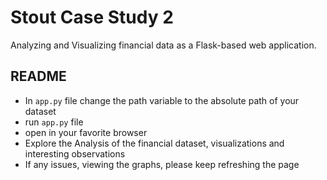 # Stout Case Study 2
Analyzing and Visualizing financial data as a Flask-based web application.

## README 

- In `app.py` file change the path variable to the absolute path of your dataset
- run `app.py` file 
- open in your favorite browser
- Explore the Analysis of the financial dataset, visualizations and interesting observations 
- If any issues, viewing the graphs, please keep refreshing the page
